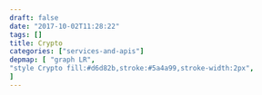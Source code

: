 ```yaml
---
draft: false
date: "2017-10-02T11:28:22"
tags: []
title: Crypto
categories: ["services-and-apis"]
depmap: [ "graph LR",
"style Crypto fill:#d6d82b,stroke:#5a4a99,stroke-width:2px",
]
---
```

			